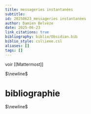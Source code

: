 ```yaml
---
title: messageries instantanées
subtitle:
id: 20250623_messageries instantanées
author: Damien Belvèze
date: 2025-06-23
link_citations: true
bibliography: biblio/Obsidian.bib
biblio_style: csl\ieee.csl
aliases: []
tags: []
---
```

voir [[Mattermost]]


$\newline$
# bibliographie
$\newline$







